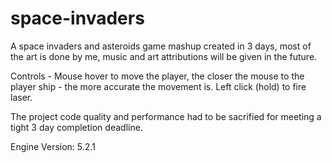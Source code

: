 # space-invaders

A space invaders and asteroids game mashup created in 3 days, most of the art is done by me, music and art attributions will be given in the future.

Controls - Mouse hover to move the player, the closer the mouse to the player ship - the more accurate the movement is. Left click (hold) to fire laser.

The project code quality and performance had to be sacrified for meeting a tight 3 day completion deadline.

Engine Version: 5.2.1
